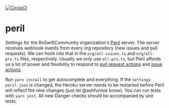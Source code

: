 [![CircleCI](https://circleci.com/gh/RxSwiftCommunity/peril.svg?style=svg)](https://circleci.com/gh/RxSwiftCommunity/peril)

# peril

Settings for the RxSwiftCommunity organization's [Peril](https://github.com/danger/peril) server. The server receives webhook events from every org repository (new issues and pull requests). We can hook into that in the `org/all-issues.ts` and `org/all-prs.ts` files, respectively. Usually we only use `all-prs.ts`, but Peril affords us a lot of power and flexibility to respond to [pull request actions](https://developer.github.com/v3/activity/events/types/#pullrequestevent) and [issue actions](https://developer.github.com/v3/activity/events/types/#issuesevent).

Run `yarn install` to get autocomplete and everything. If the `settings-peril.json` is changed, the Heroku server needs to be restarted before Peril will reflect the new changes (just let @ashfurrow know). You can run tests with `yarn jest`. All new Danger checks should be accompanied by unit tests.

